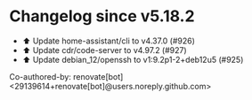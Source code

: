 # Changelog since v5.18.2
- ⬆️ Update home-assistant/cli to v4.37.0 (#926) 
- ⬆️ Update cdr/code-server to v4.97.2 (#927) 
- ⬆️ Update debian_12/openssh to v1:9.2p1-2+deb12u5 (#925)

Co-authored-by: renovate[bot] <29139614+renovate[bot]@users.noreply.github.com> 
